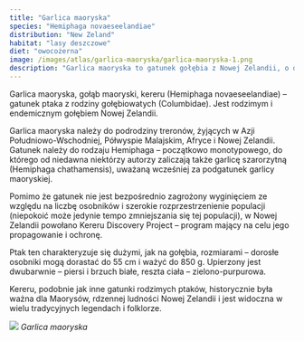 ```yaml
---
title: "Garlica maoryska"
species: "Hemiphaga novaeseelandiae"
distribution: "New Zeland"
habitat: "lasy deszczowe"
diet: "owocożerna"
image: /images/atlas/garlica-maoryska/garlica-maoryska-1.png
description: "Garlica maoryska to gatunek gołębia z Nowej Zelandii, o dużych rozmiarach, ciemnym upierzeniu i charakterystycznym białym pasku."
---
```

Garlica maoryska, gołąb maoryski, kereru (Hemiphaga novaeseelandiae) – gatunek ptaka z rodziny gołębiowatych (Columbidae). Jest rodzimym i endemicznym gołębiem Nowej Zelandii.

Garlica maoryska należy do podrodziny treronów, żyjących w Azji Południowo-Wschodniej, Półwyspie Malajskim, Afryce i Nowej Zelandii. Gatunek należy do rodzaju Hemiphaga – początkowo monotypowego, do którego od niedawna niektórzy autorzy zaliczają także garlicę szarorzytną (Hemiphaga chathamensis), uważaną wcześniej za podgatunek garlicy maoryskiej.

Pomimo że gatunek nie jest bezpośrednio zagrożony wyginięciem ze względu na liczbę osobników i szerokie rozprzestrzenienie populacji (niepokoić może jedynie tempo zmniejszania się tej populacji), w Nowej Zelandii powołano Kereru Discovery Project – program mający na celu jego propagowanie i ochronę.

Ptak ten charakteryzuje się dużymi, jak na gołębia, rozmiarami – dorosłe osobniki mogą dorastać do 55 cm i ważyć do 850 g. Upierzony jest dwubarwnie – piersi i brzuch białe, reszta ciała – zielono-purpurowa.

Kereru, podobnie jak inne gatunki rodzimych ptaków, historycznie była ważna dla Maorysów, rdzennej ludności Nowej Zelandii i jest widoczna w wielu tradycyjnych legendach i folklorze.


![](/images/atlas/garlica-maoryska/garlica-maoryska-1.png)
*Garlica maoryska*